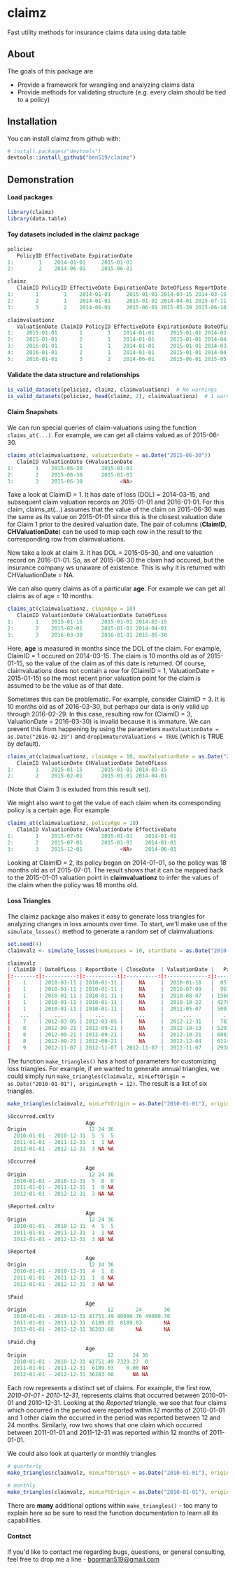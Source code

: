 # claimz
Fast utility methods for insurance claims data using data.table

About
------
The goals of this package are

- Provide a framework for wrangling and analyzing claims data
- Provide methods for validating structure (e.g. every claim should be tied to a policy)

## Installation

You can install claimz from github with:

```R
# install.packages("devtools")
devtools::install_github("ben519/claimz")
```

Demonstration
------

#### Load packages
```r
library(claimz)
library(data.table)
```

#### Toy datasets included in the claimz package
```r
policiez
   PolicyID EffectiveDate ExpirationDate
1:        1    2014-01-01     2015-01-01
2:        2    2014-06-01     2015-06-01

claimz
   ClaimID PolicyID EffectiveDate ExpirationDate DateOfLoss ReportDate
1:       1        1    2014-01-01     2015-01-01 2014-03-15 2014-03-15
2:       2        1    2014-01-01     2015-01-01 2014-04-01 2015-07-11
3:       3        2    2014-06-01     2015-06-01 2015-05-30 2015-06-10

claimvaluationz
   ValuationDate ClaimID PolicyID EffectiveDate ExpirationDate DateOfLoss ReportDate Incurred Paid
1:    2015-01-01       1        1    2014-01-01     2015-01-01 2014-03-15 2014-03-15      100   50
2:    2015-01-01       2        1    2014-01-01     2015-01-01 2014-04-01 2015-07-11      150  100
3:    2016-01-01       1        1    2014-01-01     2015-01-01 2014-03-15 2014-03-15      125  125
4:    2016-01-01       2        1    2014-01-01     2015-01-01 2014-04-01 2015-07-11      230  230
5:    2016-01-01       3        2    2014-06-01     2015-06-01 2015-05-30 2015-06-10       75   75
```

#### Validate the data structure and relationships
```r
is_valid_datasets(policiez, claimz, claimvaluationz)  # No warnings 
is_valid_datasets(policiez, head(claimz, 2), claimvaluationz)  # 1 warning: "1 unique ClaimIDs in claimvaluations not in claims"
```

#### Claim Snapshots
We can run special queries of claim-valuations using the function `claims_at(...)`.  For example, we can get all claims valued as of 2015-06-30.
```r
claims_at(claimvaluationz, valuationDate = as.Date("2015-06-30"))
   ClaimID ValuationDate CHValuationDate
1:       1    2015-06-30      2015-01-01
2:       2    2015-06-30      2015-01-01
3:       3    2015-06-30            <NA>
```
Take a look at ClaimID = 1.  It has date of loss (DOL) = 2014-03-15, and subsequent claim valuation records on 2015-01-01 and 2016-01-01.  For this claim, claims_at(...) assumes that the value of the claim on 2015-06-30 was the same as its value on 2015-01-01 since this is the closest valuation date for Claim 1 prior to the desired valuation date.  The pair of columns (**ClaimID**, **CHValuationDate**) can be used to map each row in the result to the corresponding row from claimvaluations.

Now take a look at claim 3.  It has DOL = 2015-05-30, and one valuation record on 2016-01-01. So, as of 2015-06-30 the claim had occured, but the insurance company ws unaware of existence.  This is why it is returned with CHValuationDate = NA.

We can also query claims as of a particular **age**.  For example we can get all claims as of age = 10 months.
```r
claims_at(claimvaluationz, claimAge = 10)
   ClaimID ValuationDate CHValuationDate DateOfLoss
1:       1    2015-01-15      2015-01-01 2014-03-15
2:       2    2015-02-01      2015-01-01 2014-04-01
3:       3    2016-03-30      2016-01-01 2015-05-30
```
Here, **age** is measured in months since the DOL of the claim. For example, ClaimID = 1 occured on 2014-03-15. The claim is 10 months old as of 2015-01-15, so the value of the claim as of this date is returned.  Of course, claimvaluations does not contain a row for (ClaimID = 1, ValuationDate = 2015-01-15) so the most recent prior valuation point for the claim is assumed to be the value as of that date.

Sometimes this can be problematic.  For example, consider ClaimID = 3.  It is 10 months old as of 2016-03-30, but perhaps our data is only valid up through 2016-02-29. In this case, resulting row for (ClaimID = 3, ValuationDate = 2016-03-30) is invalid because it is immature. We can prevent this from happening by using the parameters `maxValuationDate = as.Date("2016-02-29")` and `dropImmatureValuations = TRUE` (which is TRUE by default).
```r
claims_at(claimvaluationz, claimAge = 10, maxValuationDate = as.Date("2016-02-29"), dropImmatureValuations = TRUE)
   ClaimID ValuationDate CHValuationDate DateOfLoss
1:       1    2015-01-15      2015-01-01 2014-03-15
2:       2    2015-02-01      2015-01-01 2014-04-01
```
(Note that Claim 3 is exluded from this result set).

We might also want to get the value of each claim when its corresponding policy is a certain age. For example
```r
claims_at(claimvaluationz, policyAge = 18)
   ClaimID ValuationDate CHValuationDate EffectiveDate
1:       1    2015-07-01      2015-01-01    2014-01-01
2:       2    2015-07-01      2015-01-01    2014-01-01
3:       3    2015-12-01            <NA>    2014-06-01
```
Looking at ClaimID = 2, its policy began on 2014-01-01, so the policy was 18 months old as of 2015-07-01. The result shows that it can be mapped back to the 2015-01-01 valuation point in **claimvaluationz** to infer the values of the claim when the policy was 18 months old.

#### Loss Triangles
The claimz package also makes it easy to generate loss triangles for analyzing changes in loss amounts over time. To start, we'll make use of the `simulate_losses()` method to generate a random set of claimvaluations.

```r
set.seed(4)
claimvalz <- simulate_losses(numLosses = 10, startDate = as.Date("2010-01-1"), endDate = as.Date("2012-12-31"))

claimvalz
| ClaimID | DateOfLoss | ReportDate | CloseDate  | ValuationDate |   Paid   |
|:-------:|:----------:|:----------:|:----------:|:-------------:|:--------:|
|    1    | 2010-01-11 | 2010-01-11 |     NA     |  2010-01-18   |  857.71  |
|    1    | 2010-01-11 | 2010-01-11 |     NA     |  2010-07-09   |  967.22  |
|    1    | 2010-01-11 | 2010-01-11 |     NA     |  2010-08-07   | 1566.26  |
|    1    | 2010-01-11 | 2010-01-11 |     NA     |  2010-10-22   | 4276.51  |
|    1    | 2010-01-11 | 2010-01-11 |     NA     |  2011-05-07   | 5097.13  |
|   ...   |    ...     |    ...     |    ...     |      ...      |   ...    |
|    7    | 2012-03-05 | 2012-03-05 |     NA     |  2012-12-31   |  783.25  |
|    8    | 2012-09-21 | 2012-09-21 |     NA     |  2012-10-13   | 5291.33  |
|    8    | 2012-09-21 | 2012-09-21 |     NA     |  2012-10-21   | 6083.48  |
|    8    | 2012-09-21 | 2012-09-21 |     NA     |  2012-12-04   | 6114.92  |
|    9    | 2012-11-07 | 2012-11-07 | 2012-11-07 |  2012-11-07   | 29385.51 |
```

The function `make_triangles()` has a host of parameters for customizing loss triangles.  For example, if we wanted to generate annual triangles, we could simply run `make_triangles(claimvalz, minLeftOrigin = as.Date("2010-01-01"), originLength = 12)`.  The result is a list of six triangles.

```r
make_triangles(claimvalz, minLeftOrigin = as.Date("2010-01-01"), originLength = 12)

$Occurred.cmltv
                         Age
Origin                    12 24 36
  2010-01-01 - 2010-12-31  5  5  5
  2011-01-01 - 2011-12-31  1  1 NA
  2012-01-01 - 2012-12-31  3 NA NA

$Occurred
                         Age
Origin                    12 24 36
  2010-01-01 - 2010-12-31  5  0  0
  2011-01-01 - 2011-12-31  1  0 NA
  2012-01-01 - 2012-12-31  3 NA NA

$Reported.cmltv
                         Age
Origin                    12 24 36
  2010-01-01 - 2010-12-31  4  5  5
  2011-01-01 - 2011-12-31  1  1 NA
  2012-01-01 - 2012-12-31  3 NA NA

$Reported
                         Age
Origin                    12 24 36
  2010-01-01 - 2010-12-31  4  1  0
  2011-01-01 - 2011-12-31  1  0 NA
  2012-01-01 - 2012-12-31  3 NA NA

$Paid
                         Age
Origin                          12       24       36
  2010-01-01 - 2010-12-31 41751.49 49080.76 49080.76
  2011-01-01 - 2011-12-31  6189.03  6189.03       NA
  2012-01-01 - 2012-12-31 36283.68       NA       NA

$Paid.chg
                         Age
Origin                          12      24 36
  2010-01-01 - 2010-12-31 41751.49 7329.27  0
  2011-01-01 - 2011-12-31  6189.03    0.00 NA
  2012-01-01 - 2012-12-31 36283.68      NA NA
```

Each row represents a distinct set of claims.  For example, the first row, *2010-01-01 - 2010-12-31*, represents claims that occurred between 2010-01-01 and 2010-12-31.  Looking at the *Reported* triangle, we see that four claims which occurred in the period were reported within 12 months of 2010-01-01 and 1 other claim the occurred in the period was reported between 12 and 24 months.  Similarly, row two shows that one claim which occurred between 2011-01-01 and 2011-12-31 was reported within 12 months of 2011-01-01.

We could also look at quarterly or monthly triangles
```r
# quarterly
make_triangles(claimvalz, minLeftOrigin = as.Date("2010-01-01"), originLength = 3, rowDev = 3, colDev = 3)

# monthly
make_triangles(claimvalz, minLeftOrigin = as.Date("2010-01-01"), originLength = 1, rowDev = 1, colDev = 1)
```

There are **many** additional options within `make_triangles()` - too many to explain here so be sure to read the function documentation to learn all its capabilities.

#### Contact
If you'd like to contact me regarding bugs, questions, or general consulting, feel free to drop me a line - bgorman519@gmail.com
